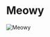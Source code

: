 # Meowy

![Meowy](https://static.wikia.nocookie.net/chainsaw-man/images/5/52/Meowy_anime.png/revision/latest/scale-to-width-down/350?cb=20221201042728)

